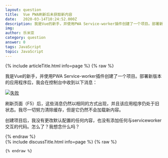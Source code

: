 ```yaml
---
layout: question
title:  Vue PWA刷新后未获取新内容
date:   2020-03-14T10:24:52.000Z
description: 我是Vue的新手，并使用PWA Service-worker插件创建了一个项目。部署新版本的应用程序后，我会在控制台中收到以下消息：刷新页面（F5...
img: 
author: 乐米亚
category: question
answer: 0
tags: JavaScript
topic: JavaScript
---
```

<div class="article-root">
  <div class="article">
    {% include articleTitle.html info=page %}
    {% raw %}
    <div class="article-content"><p><font style="vertical-align: inherit;"><font style="vertical-align: inherit;">我是Vue的新手，并使用PWA Service-worker插件创建了一个项目。</font><font style="vertical-align: inherit;">部署新版本的应用程序后，我会在控制台中收到以下消息：</font></font></p>

<p><a href="https://www.samyoc.com//uploads/users/2106/images/thumbnails/1584181364785.png" data-src="https://www.samyoc.com//uploads/users/2106/images/1584181364785.png" rel="noreferrer"><img src="https://i.stack.imgur.com/6laxe.png" alt="失败"></a></p>

<p><font style="vertical-align: inherit;"><font style="vertical-align: inherit;">刷新页面（F5）后，这些消息仍然以相同的方式出现，并且该应用程序仍处于旧状态。</font><font style="vertical-align: inherit;">我尽一切努力清除缓存，但是它仍然不会加载新内容。</font></font></p>

<p><font style="vertical-align: inherit;"><font style="vertical-align: inherit;">创建项目后，我没有更改默认配置的任何内容，也没有添加任何与serviceworker交互的代码。</font><font style="vertical-align: inherit;">怎么了？</font><font style="vertical-align: inherit;">我想念什么吗？</font></font></p></div>
    {% endraw %}
  </div>

  <div class="discuss-wrapper">
    {% include discussTitle.html info=page %}
    {% raw %}
    
    {% endraw %}
  </div>
<div>
